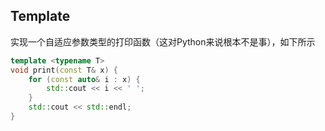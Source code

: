 ## Template
实现一个自适应参数类型的打印函数（这对Python来说根本不是事），如下所示
```cpp
template <typename T>
void print(const T& x) {
    for (const auto& i : x) {
        std::cout << i << ' ';
    }
    std::cout << std::endl;
}
```